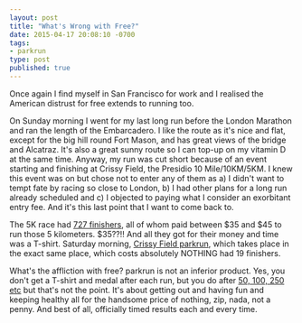```yaml
---
layout: post
title: "What's Wrong with Free?"
date: 2015-04-17 20:08:10 -0700
tags:
- parkrun
type: post
published: true
---
```


Once again I find myself in San Francisco for work and I realised the American distrust for free extends to running too.

On Sunday morning I went for my last long run before the London Marathon and ran the length of the Embarcadero. I like the route as it's nice and flat, except for the big hill round Fort Mason, and has great views of the bridge and Alcatraz. It's also a great sunny route so I can top-up on my vitamin D at the same time. Anyway, my run was cut short because of an event starting and finishing at Crissy Field, the Presidio 10 Mile/10KM/5KM.  I knew this event was on but chose not to enter any of them as a) I didn't want to tempt fate by racing so close to London, b) I had other plans for a long run already scheduled and c) I objected to paying what I consider an exorbitant entry fee. And it's this last point that I want to come back to.

<!-- more -->

The 5K race had [727 finishers](https://results.chronotrack.com/event/results/event/event-13531?lc=en), all of whom paid between $35 and $45 to run those 5 kilometers. $35??!! And all they got for their money and time was a T-shirt.  Saturday morning, [Crissy Field parkrun](https://www.parkrun.us/crissyfield/), which takes place in the exact same place, which costs absolutely NOTHING had 19 finishers.

What's the affliction with free?  parkrun is not an inferior product.  Yes, you don't get a T-shirt and medal after each run, but you do after [50, 100, 250 etc](https://www.parkrun.com/about/our-clubs/) but that's not the point. It's about getting out and having fun and keeping healthy all for the handsome price of nothing, zip, nada, not a penny. And best of all, officially timed results each and every time.
